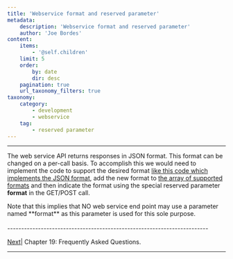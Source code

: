 ```yaml
---
title: 'Webservice format and reserved parameter'
metadata:
    description: 'Webservice format and reserved parameter'
    author: 'Joe Bordes'
content:
    items:
        - '@self.children'
    limit: 5
    order:
        by: date
        dir: desc
    pagination: true
    url_taxonomy_filters: true
taxonomy:
    category:
        - development
        - webservice
    tag:
        - reserved parameter
---
```

---
The web service API returns responses in JSON format. This format can be changed on a per-call basis. To accomplish this we would need to implement the code to support the desired format [like this code which implements the JSON format](https://github.com/tsolucio/corebos/blob/master/include/Webservices/OperationManagerEnDecode.php), add the new format to [the array of supported formats](https://github.com/tsolucio/corebos/blob/master/include/Webservices/OperationManager.php#L13) and then indicate the format using the special reserved parameter **format** in the GET/POST call.

<div class="notices red"> Note that this implies that NO
web service end point may use a parameter named **format** as this
parameter is used for this sole purpose. </div>


<br>
------------------------------------------------------------------------

[Next](http://localhost/coreBOSDocumentation/configuration-tools/webservice-development/faq)| Chapter 19: Frequently Asked Questions.


------------------------------------------------------------------------